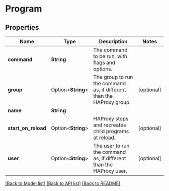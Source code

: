 # Program

## Properties

Name | Type | Description | Notes
------------ | ------------- | ------------- | -------------
**command** | **String** | The command to be run, with flags and options. | 
**group** | Option<**String**> | The group to run the command as, if different than the HAProxy group. | [optional]
**name** | **String** |  | 
**start_on_reload** | Option<**String**> | HAProxy stops and recreates child programs at reload. | [optional]
**user** | Option<**String**> | The user to run the command as, if different than the HAProxy user. | [optional]

[[Back to Model list]](../README.md#documentation-for-models) [[Back to API list]](../README.md#documentation-for-api-endpoints) [[Back to README]](../README.md)


